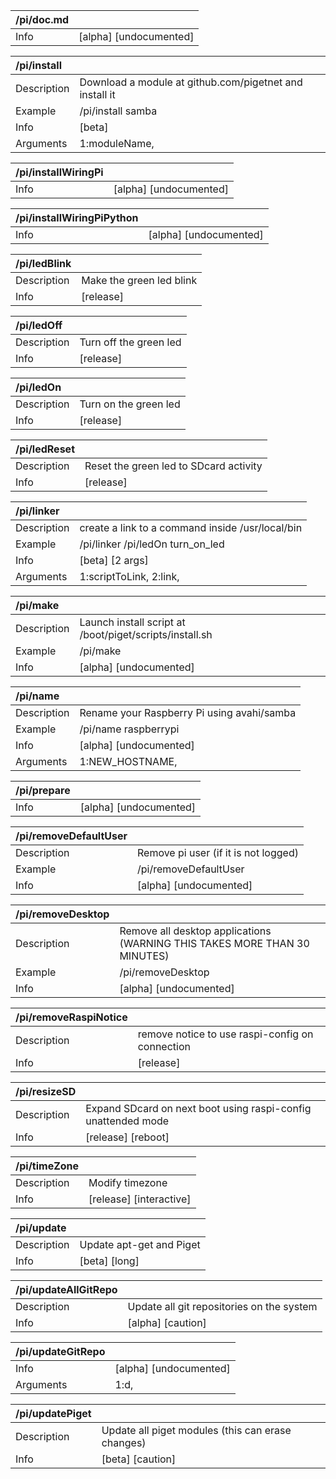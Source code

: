 | /pi/doc.md   |                        |
|:-------------|:-----------------------|
| Info         | [alpha] [undocumented] |

| /pi/install   |                                                         |
|:--------------|:--------------------------------------------------------|
| Description   | Download a module at github.com/pigetnet and install it |
| Example       | /pi/install samba                                       |
| Info          | [beta]                                                  |
| Arguments     | 1:moduleName,                                           |

| /pi/installWiringPi   |                        |
|:----------------------|:-----------------------|
| Info                  | [alpha] [undocumented] |

| /pi/installWiringPiPython   |                        |
|:----------------------------|:-----------------------|
| Info                        | [alpha] [undocumented] |

| /pi/ledBlink   |                          |
|:---------------|:-------------------------|
| Description    | Make the green led blink |
| Info           | [release]                |

| /pi/ledOff   |                        |
|:-------------|:-----------------------|
| Description  | Turn off the green led |
| Info         | [release]              |

| /pi/ledOn   |                       |
|:------------|:----------------------|
| Description | Turn on the green led |
| Info        | [release]             |

| /pi/ledReset   |                                        |
|:---------------|:---------------------------------------|
| Description    | Reset the green led to SDcard activity |
| Info           | [release]                              |

| /pi/linker   |                                                  |
|:-------------|:-------------------------------------------------|
| Description  | create a link to a command inside /usr/local/bin |
| Example      | /pi/linker /pi/ledOn turn_on_led                 |
| Info         | [beta] [2 args]                                  |
| Arguments    | 1:scriptToLink, 2:link,                          |

| /pi/make    |                                                         |
|:------------|:--------------------------------------------------------|
| Description | Launch install script at /boot/piget/scripts/install.sh |
| Example     | /pi/make                                                |
| Info        | [alpha] [undocumented]                                  |

| /pi/name    |                                            |
|:------------|:-------------------------------------------|
| Description | Rename your Raspberry Pi using avahi/samba |
| Example     | /pi/name raspberrypi                       |
| Info        | [alpha] [undocumented]                     |
| Arguments   | 1:NEW_HOSTNAME,                            |

| /pi/prepare   |                        |
|:--------------|:-----------------------|
| Info          | [alpha] [undocumented] |

| /pi/removeDefaultUser   |                                      |
|:------------------------|:-------------------------------------|
| Description             | Remove pi user (if it is not logged) |
| Example                 | /pi/removeDefaultUser                |
| Info                    | [alpha] [undocumented]               |

| /pi/removeDesktop   |                                                                           |
|:--------------------|:--------------------------------------------------------------------------|
| Description         | Remove all desktop applications (WARNING THIS TAKES MORE THAN 30 MINUTES) |
| Example             | /pi/removeDesktop                                                         |
| Info                | [alpha] [undocumented]                                                    |

| /pi/removeRaspiNotice   |                                                 |
|:------------------------|:------------------------------------------------|
| Description             | remove notice to use raspi-config on connection |
| Info                    | [release]                                       |

| /pi/resizeSD   |                                                               |
|:---------------|:--------------------------------------------------------------|
| Description    | Expand SDcard on next boot using raspi-config unattended mode |
| Info           | [release] [reboot]                                            |

| /pi/timeZone   |                         |
|:---------------|:------------------------|
| Description    | Modify timezone         |
| Info           | [release] [interactive] |

| /pi/update   |                          |
|:-------------|:-------------------------|
| Description  | Update apt-get and Piget |
| Info         | [beta] [long]            |

| /pi/updateAllGitRepo   |                                           |
|:-----------------------|:------------------------------------------|
| Description            | Update all git repositories on the system |
| Info                   | [alpha] [caution]                         |

| /pi/updateGitRepo   |                        |
|:--------------------|:-----------------------|
| Info                | [alpha] [undocumented] |
| Arguments           | 1:d,                   |

| /pi/updatePiget   |                                                   |
|:------------------|:--------------------------------------------------|
| Description       | Update all piget modules (this can erase changes) |
| Info              | [beta] [caution]                                  |

